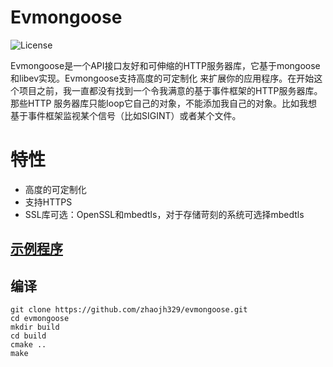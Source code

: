 # Evmongoose

![](https://img.shields.io/badge/license-GPLV3-brightgreen.svg?style=plastic "License")

Evmongoose是一个API接口友好和可伸缩的HTTP服务器库，它基于mongoose和libev实现。Evmongoose支持高度的可定制化
来扩展你的应用程序。在开始这个项目之前，我一直都没有找到一个令我满意的基于事件框架的HTTP服务器库。那些HTTP
服务器库只能loop它自己的对象，不能添加我自己的对象。比如我想基于事件框架监视某个信号（比如SIGINT）或者某个文件。

# 特性
* 高度的可定制化
* 支持HTTPS
* SSL库可选：OpenSSL和mbedtls，对于存储苛刻的系统可选择mbedtls

## **[示例程序](https://github.com/zhaojh329/evmongoose/blob/master/example.c)**

## 编译
    git clone https://github.com/zhaojh329/evmongoose.git
    cd evmongoose
    mkdir build
    cd build
    cmake ..
    make